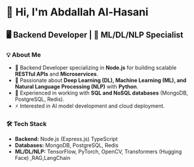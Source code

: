 # 👋 Hi, I'm Abdallah Al-Hasani

## 🖥️ Backend Developer | 🧠 ML/DL/NLP Specialist  

### 💡 About Me  
- 🚀 Backend Developer specializing in **Node.js** for building scalable **RESTful APIs** and **Microservices**.  
- 🤖 Passionate about **Deep Learning (DL), Machine Learning (ML), and Natural Language Processing (NLP)** with **Python**.  
- 💾 Experienced in working with **SQL and NoSQL databases** (MongoDB, PostgreSQL, Redis).  
- ⚡ Interested in AI model development and cloud deployment.  

### 🛠️ Tech Stack  
- **Backend:** Node.js (Express.js)  TypeScript
- **Databases:** MongoDB, PostgreSQL, Redis  
- **ML/DL/NLP:** TensorFlow, PyTorch, OpenCV, Transformers (Hugging Face) ,RAG,LangChain 
